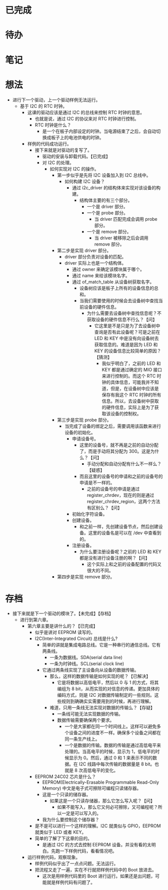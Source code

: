 # 已完成

# 待办

# 笔记

# 想法
- 进行下一个驱动，上一个驱动样例无法运行。
	- 基于 I2C 的 RTC 时钟。
		- 这课的驱动应该是通过 I2C 的总线来控制 RTC 时钟的意思。
			- 也就是说，通过 I2C 的协议来对 RTC 时钟进行控制。
			- RTC 时钟是什么？
				- 是一个在板子内部设定的时钟。当电源结束了之后，会自动切换成板子上的电池供电的时钟。
		- 样例的代码成功运行。
			- 接下来就是对驱动的复写了。
				- 驱动的安装与卸载代码。【已完成】
				- 对 I2C 的处理。
					- 如何实现对 I2C 的操作。
						- 第一步似乎是先将 I2C 设备加入到 I2C 总线中。
							- 如何构建 I2C 设备？
								- 通过 i2c_driver 的结构体来实现对该设备的构建。
									- 结构体主要的有三个部分。
										- 一个是 driver 部分。
										- 一个是 probe 部分。
											- 当 driver 匹配完成会调用 probe 部分。
										- 一个是 remove 部分。
											- 当 driver 被移除之后会调用 remove 部分。
						- 第二步是实现 driver 部分。
							- driver 部分负责对设备的匹配。
							- driver 实际上也是一个结构体。
								- 通过 owner 来确定该模块属于哪个。
								- 通过 name 来给该模块名字。
								- 通过 of_match_table 从设备树获取名字。
									- 设备树应该是板子上所有的设备信息的总和。
									- 当我们需要使用的时候会去设备树中查找当前设备的硬件信息。
										- 为什么需要去设备树中查找信息呢？不获取设备的硬件信息不行么？【问】
											- 它这里是不是只是为了去设备树中查询是否有此设备呢？可是之前在 LED 和 KEY 中是没有向设备树去获取信息的。难道是因为 LED 和 KEY 的设备信息比较简单的原因？【猜测】
												- 我似乎明白了，之前的 LED 和 KEY 都是通过确定的 MIO 接口来进行控制的。而这个 RTC 时钟的具体信息，可能我并不知道，但是，在设备树中应该是保存有我这个 RTC 时钟的所有信息。所以，去设备树中获取的硬件信息，实际上是为了获取该设备的控制权。
						- 第三步是实现 probe 部分。
							- 当完成了设备的绑定之后，需要调用该函数来进行设备的初始化。
								- 申请设备号。
									- 这里的设备号，就不再是之前的自动分配了，而是手动将其分配为 300。这是为什么？【问】
										- 手动分配和自动分配有什么不一样么？【疑惑】
									- 而且这里的设备号的申请和之前的设备号的申请是不一样的。
										- 之前的设备号的申请是通过 register_chrdev，现在的则是通过 register_chrdev_region，这两个方法有区别么？【问】
								- 初始化字符设备。
								- 创建设备。
									- 和之前一样，先创建设备节点，然后创建设备。这里的设备名是可以在 /dev 中查看到的。
								- 注册设备。
									- 为什么要注册设备呢？之前的 LED 和 KEY 都是没有进行设备注册的啊？【问】
										- 这个实际上和之前的设备配置的代码又很大的不同。
						- 第四步是实现 remove 部分。
									
# 存档
- 接下来就是下一个驱动的模块了。【未完成】【存档】
	- 进行到第六章。
		- 第六章主要是讲什么的？【已完成】
			- 似乎是讲对 EEPROM 读写的。
			- I2C(Inter-Integrated Circuit) 总线是什么?
				- 简单的讲就是集成电路总线。它是一种串行的通信总线。它有两条线。
					- 一条为数据线。SDA(serial data line)
					- 一条为时钟线。SCL(serial clock line)
				- 它通过两条线实现了主设备向从设备的数据传输。
					- 那么，这样的数据传输是如何实现的呢？【已解决】
						- 它是将数据以高低电平，然后以 0 与 1 的方式，将其编组为 8 bit，从而实现的对信息的传递。更加具体的编码方式，则是 I2C 对数据传输制定的一些规则。这些规则到确确实实需要用到的时候，再进行理解。
					- 难道，只用一条线无法实现对数据的传输么？【存疑】
						- 一条线可能无法实现数据的传输。
						- 数据传输需要确保两个要求。
							- 一个是大家都在同一个时间线上。这样可以避免多个设备之间的进度不一样。确保多个设备之间都在同一条生产线上。
							- 一个是数据的传输。数据的传输是通过高低电平来处理的。当高电平的时候，显示为 1，低电平的时候显示为 0。然后，通过 0 和 1 来表示不同的数据。在 I2C 线路中每次传输的数据量是 8 bit。也就是 8 次高低电平的变化。
			- EEPROM 24C02 芯片是什么？
				- EEPROM(Electrically-Erasable Programmable Read-Only Memory) 中文是电子式可擦除可编程只读储存器。
				- 这是一个只读的储存器。
					- 如果这是一个只读存储器，那么它怎么写入呢？【问】
						- 如果不能写入，那么它又何必可擦除，又可编程呢？所以一定是可以写入的。
				- 我为什么要控制这个储存器？
			- 是不是可以进行一个这样的理解。I2C 就类似与 GPIO，EEPROM 就类似于 LED 或者 KEY。
			- 简单的了解了下这章的目的。
				- 是通过 I2C 的方式去控制 EEPROM 设备。并没有看的太明白。先跑一下样例代码，看看情况吧。
		- 运行样例代码，观察现象。
			- 样例代码似乎出了一点点问题。无法运行。
			- 把流程又走了一遍，实在不行就把样例代码中的 Boot 放进去。
				- 这次是用样例代码里的 Boot 进行运行。如果还是出问题，可能就是样例代码有问题了。
